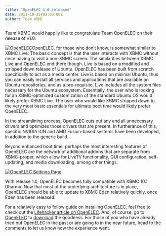 ```yaml
---
title: "OpenELEC 1.0 released"
date: 2011-10-25T03:00:00Z
author: Team XBMC
---
```


Team XBMC would happily like to congratulate Team OpenELEC on their release of v1.0.

[![OpenELEC](/sites/default/files/uploads/openelec_logo-300x150.webp "OpenELEC")](/sites/default/files/uploads/openelec_logo.webp)OpenELEC, for those who don’t know, is somewhat similar to XBMC Live. The basic concept is that the user interacts with XBMC without once having to visit a non-XBMC screen. The similarities between XBMC Live and OpenELEC end there though. Live is based on a modified and stripped down release of Ubuntu. OpenELEC has been built from scratch specifically to act as a media center. Live is based on minimal Ubuntu, thus you can easily install all services and applications that are available on Ubuntu repositories, and as a pre-requisite, Live includes all the system files necessary for the Ubuntu ecosystem. Essentially, the user who is looking for an XBMC-optimized customization of the standard Ubuntu OS would likely prefer XBMC Live. The user who would like XBMC stripped down to the very most basic essentials for ultimate boot time would likely prefer OpenELEC.

In the streamlining process, OpenELEC cuts out any and all unnecessary drivers and optimizes those drivers that are present. In furtherance of this, specific NVIDIA ION and AMD Fusion-based systems have been developed, in addition to the generic build.

Beyond enhanced boot time, perhaps the most interesting features of OpenELEC are the network of additional addons that are separate from XBMC-proper, which allow for LiveTV functionality, GUI configuration, self-updating, and media downloading, among other things.

[![OpenELEC Settings Page](/sites/default/files/uploads/screenshot034.webp "OpenELEC Settings Page")](/sites/default/files/uploads/screenshot034.webp)

With release 1.0, OpenELEC becomes fully compatible with XBMC 10.1 Dharma. Now that most of the underlying architecture is in place, OpenELEC should be able to update to XBMC Eden relatively quickly, once Eden has been released.

For a relatively easy to follow guide on installing OpenELEC, feel free to check out the [Lifehacker article on OpenELEC](https://lifehacker.com/openelec-is-a-fast-booting-self-updating-version-of-xb-5851924 "Lifehacker article on OpenELEC"). And, of course, go to [OpenELEC](https://openelec.tv/ "OpenELEC main site") to [download](https://openelec.tv/get-openelec "Get OpenELEC") the goodness. For those of you who have already tried out OpenELEC in the past or are going to in the near future, head to the comments to let us know how the experience went.
